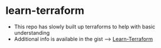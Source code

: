 # learn-terraform
* This repo has slowly built up terraforms to help with basic understanding
* Additional info is available in the gist --> [Learn-Terraform](https://gist.github.com/utkaln/e77b4c9b7a2be3575f3121394b6e24e8)
